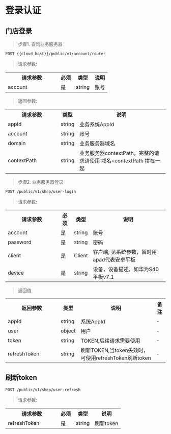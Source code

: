 # 登录认证

## 门店登录

>步骤1. 查询业务服务器

`
POST {{cloud_host}}/public/v1/account/router
`
> 请求参数:

<table>
    <tr>
        <th style="width:150px;">请求参数</th>
        <th>必须</th>
        <th>类型</th>
        <th>说明</th>
    </tr>
    <tr>
        <td>account</td>
        <td>是</td>
        <td>string</td>
        <td>账号</td>
    </tr>
</table>

> 返回参数:
<table>
    <tr>
        <th style="width:150px;">请求参数</th>
        <th>类型</th>
        <th>说明</th>
    </tr>
    <tr>
        <td>appId</td>
        <td>string</td>
        <td>业务系统AppId</td>
    </tr>
    <tr>
        <td>account</td>
        <td>string</td>
        <td>账号</td>
    </tr>
    <tr>
        <td>domain</td>
        <td>string</td>
        <td>业务服务器域名</td>
    </tr>
    <tr>
        <td>contextPath</td>
        <td>string</td>
        <td>业务服务器contextPath，完整的请求请使用 域名+contextPath 拼在一起</td>
    </tr>
</table>

>步骤2. 业务服务器登录

`
POST /public/v1/shop/user-login
`

> 请求参数: 

<table>
    <tr>
        <th style="width:150px;">请求参数</th>
        <th>必须</th>
        <th>类型</th>
        <th>说明</th>
    </tr>
    <tr>
        <td>account</td>
        <td>是</td>
        <td>string</td>
        <td>账号</td>
    </tr>
    <tr>
        <td>password</td>
        <td>是</td>
        <td>string</td>
        <td>密码</td>
    </tr>
    <tr>
        <td>client</td>
        <td>是</td>
        <td>Client</td>
        <td>客户端, 见系统参数，暂时用apad代表安卓平板</td>
    </tr>
    <tr>
        <td>device</td>
        <td>是</td>
        <td>string</td>
        <td>设备，设备描述，如华为S40平板v7.1</td>
    </tr>
</table>

> 返回值

<table>
    <tr>
        <th style="width:150px;">返回参数</th>
        <th>类型</th>
        <th>说明</th>
        <th>备注</th>
    </tr>
    <tr>
        <td>appId</td>
        <td>string</td>
        <td>系统AppId</td>
        <td>-</td>
    </tr>
    <tr>
        <td>user</td>
        <td>object</td>
        <td>用户</td>
        <td>-</td>
    </tr>
    <tr>
        <td>token</td>
        <td>string</td>
        <td>TOKEN,后续请求需要使用</td>
        <td>-</td>
    </tr>
    <tr>
        <td>refreshToken</td>
        <td>string</td>
        <td>刷新TOKEN,当token失效时，可使用refreshToken刷新token</td>
        <td>-</td>
    </tr>
</table>

## 刷新token
`
POST /public/v1/shop/user-refresh
`

> 请求参数:

<table>
    <tr>
        <th style="width:150px;">请求参数</th>
        <th>必须</th>
        <th>类型</th>
        <th>说明</th>
    </tr>
    <tr>
        <td>refreshToken</td>
        <td>是</td>
        <td>string</td>
        <td>刷新token</td>
    </tr>
</table>